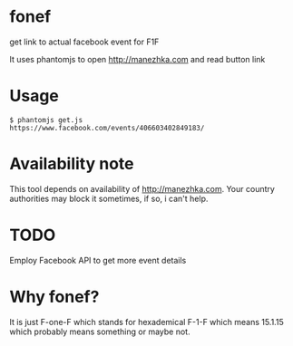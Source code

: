fonef
=====

get link to actual facebook event for F1F 

It uses phantomjs to open http://manezhka.com and read button link

Usage
====================

```
$ phantomjs get.js 
https://www.facebook.com/events/406603402849183/
```

Availability note
====================

This tool depends on availability of http://manezhka.com. Your country authorities may block it sometimes, if so, i can't help.


TODO
====================

Employ Facebook API to get more event details

Why fonef?
====================

It is just F-one-F which stands for hexademical F-1-F which means 15.1.15 which probably means something or maybe not.
